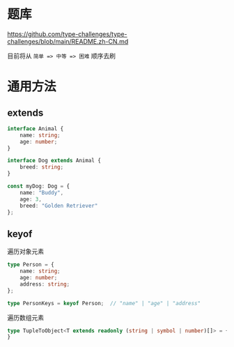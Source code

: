 # 题库

https://github.com/type-challenges/type-challenges/blob/main/README.zh-CN.md

目前将从 `简单 => 中等 => 困难` 顺序去刷

# 通用方法
## extends

```ts
interface Animal {
    name: string;
    age: number;
}

interface Dog extends Animal {
    breed: string;
}

const myDog: Dog = {
    name: "Buddy",
    age: 3,
    breed: "Golden Retriever"
};

```

## keyof 

遍历对象元素  

```ts
type Person = {
    name: string;
    age: number;
    address: string;
};

type PersonKeys = keyof Person;  // "name" | "age" | "address"

```

遍历数组元素

```ts
type TupleToObject<T extends readonly (string | symbol | number)[]> = { 	[Key in T[number]]: Key
}
```

